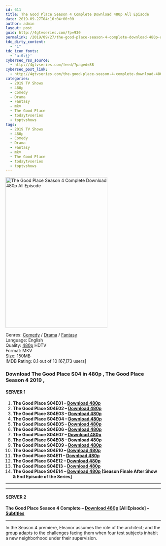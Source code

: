 ```yaml
---
id: 611
title: The Good Place Season 4 Complete Download 480p All Episode
date: 2019-09-27T04:16:04+00:00
author: admin
layout: post
guid: http://4gtvseries.com/?p=930
permalink: /2019/09/27/the-good-place-season-4-complete-download-480p-all-episode/
tdc_dirty_content:
  - "1"
tdc_icon_fonts:
  - 'a:0:{}'
cyberseo_rss_source:
  - http://4gtvseries.com/feed/?paged=88
cyberseo_post_link:
  - http://4gtvseries.com/the-good-place-season-4-complete-download-480p-all-episode/
categories:
  - 2019 TV Shows
  - 480p
  - Comedy
  - Drama
  - Fantasy
  - mkv
  - The Good Place
  - todaytvseries
  - toptvshows
tags:
  - 2019 TV Shows
  - 480p
  - Comedy
  - Drama
  - Fantasy
  - mkv
  - The Good Place
  - todaytvseries
  - toptvshows
---
```

<img loading="lazy" class="aligncenter" src="https://3.bp.blogspot.com/-Bj-dDswmdSk/XY1snOYP7pI/AAAAAAAAASw/NT5mn_KbU1UQY1QX4XaUJdQbvA4OUbYGQCK4BGAYYCw/s1600/The%2BGood%2BPlace%2BSeason%2B4.jpg" alt="The Good Place Season 4 Complete Download 480p All Episode" width="330" height="488" />

Genres: <a href="http://4gtvseries.com/tag/comedy/" data-wpel-link="internal">Comedy</a> /&nbsp;<a href="http://4gtvseries.com/tag/drama/" data-wpel-link="internal">Drama</a> / <a href="http://4gtvseries.com/tag/fantasy/" data-wpel-link="internal">Fantasy</a>  
Language: English  
Quality:&nbsp;<a href="http://4gtvseries.com/tag/480p/" data-wpel-link="internal">480p</a>&nbsp;HDTV  
Format: MKV  
Size: 150MB  
IMDB Rating: 8.1 out of 10 [67,173 users]

### **Download The Good Place S04 in 480p , The Good Place Season 4 2019 ,&nbsp;**

#### <span><strong>SERVER 1</strong></span>

  1. **The Good Place S04E01 – <a href="http://slink.dl480p.xyz/NBE0hb8" data-wpel-link="external" target="_blank" rel="nofollow external noopener noreferrer" class="wpel-icon-left"><i class="wpel-icon fa fa-download" aria-hidden="true"></i>Download 480p</a>**
  2. **The Good Place S04E02 – <a href="http://slink.dl480p.xyz/hyZV" data-wpel-link="external" target="_blank" rel="nofollow external noopener noreferrer" class="wpel-icon-left"><i class="wpel-icon fa fa-download" aria-hidden="true"></i>Download 480p</a>**
  3. **The Good Place S04E03 – <a href="http://slink.dl480p.xyz/8VUgU" data-wpel-link="external" target="_blank" rel="nofollow external noopener noreferrer" class="wpel-icon-left"><i class="wpel-icon fa fa-download" aria-hidden="true"></i>Download 480p</a>**
  4. **The Good Place S04E04 – <a href="http://slink.dl480p.xyz/4X7o2D" data-wpel-link="external" target="_blank" rel="nofollow external noopener noreferrer" class="wpel-icon-left"><i class="wpel-icon fa fa-download" aria-hidden="true"></i>Download 480p</a>**
  5. **The Good Place S04E05 – <a href="http://slink.dl480p.xyz/5OOWZ5fn" data-wpel-link="external" target="_blank" rel="nofollow external noopener noreferrer" class="wpel-icon-left"><i class="wpel-icon fa fa-download" aria-hidden="true"></i>Download 480p</a>**
  6. **The Good Place S04E06 – <a href="http://slink.dl480p.xyz/xZVFEUdM" data-wpel-link="external" target="_blank" rel="nofollow external noopener noreferrer" class="wpel-icon-left"><i class="wpel-icon fa fa-download" aria-hidden="true"></i>Download 480p</a>**
  7. **The Good Place S04E07 – <a href="http://slink.dl480p.xyz/Pf9sGhC" data-wpel-link="external" target="_blank" rel="nofollow external noopener noreferrer" class="wpel-icon-left"><i class="wpel-icon fa fa-download" aria-hidden="true"></i>Download 480p</a>**
  8. **The Good Place S04E08 – <a href="http://slink.dl480p.xyz/KHmWF" data-wpel-link="external" target="_blank" rel="nofollow external noopener noreferrer" class="wpel-icon-left"><i class="wpel-icon fa fa-download" aria-hidden="true"></i>Download 480p</a>**
  9. **The Good Place S04E09 – <a href="http://slink.dl480p.xyz/QCspW" data-wpel-link="external" target="_blank" rel="nofollow external noopener noreferrer" class="wpel-icon-left"><i class="wpel-icon fa fa-download" aria-hidden="true"></i>Download 480p</a>**
 10. **The Good Place S04E10 – <a href="http://slink.dl480p.xyz/YsXvu" data-wpel-link="external" target="_blank" rel="nofollow external noopener noreferrer" class="wpel-icon-left"><i class="wpel-icon fa fa-download" aria-hidden="true"></i>Download 480p</a>**
 11. **The Good Place S04E11 – <a href="http://slink.dl480p.xyz/jkiDGoL9" data-wpel-link="external" target="_blank" rel="nofollow external noopener noreferrer" class="wpel-icon-left"><i class="wpel-icon fa fa-download" aria-hidden="true"></i>Download 480p</a>**
 12. **The Good Place S04E12 – <a href="http://slink.dl480p.xyz/JXJjbU" data-wpel-link="external" target="_blank" rel="nofollow external noopener noreferrer" class="wpel-icon-left"><i class="wpel-icon fa fa-download" aria-hidden="true"></i>Download 480p</a>**
 13. **The Good Place S04E13 – <a href="http://slink.dl480p.xyz/Yee8aE" data-wpel-link="external" target="_blank" rel="nofollow external noopener noreferrer" class="wpel-icon-left"><i class="wpel-icon fa fa-download" aria-hidden="true"></i>Download 480p</a>**
 14. **The Good Place S04E14 – <a href="http://slink.dl480p.xyz/BCBaj" data-wpel-link="external" target="_blank" rel="nofollow external noopener noreferrer" class="wpel-icon-left"><i class="wpel-icon fa fa-download" aria-hidden="true"></i>Download 480p</a> [Season Finale After Show & End Episode of the Series]**

* * *

* * *

#### <span><strong>SERVER 2</strong></span>

**The Good Place Season 4 Complete – <a href="http://dl480p.xyz/702/" data-wpel-link="external" target="_blank" rel="nofollow external noopener noreferrer" class="wpel-icon-left"><i class="wpel-icon fa fa-download" aria-hidden="true"></i>Download 480p</a> [All Episode] – <a href="https://subscene.com/subtitles/the-good-place-fourth-season" data-wpel-link="external" target="_blank" rel="nofollow external noopener noreferrer" class="wpel-icon-left"><i class="wpel-icon fa fa-download" aria-hidden="true"></i>Subtitles</a>**

* * *

In the Season 4 premiere, Eleanor assumes the role of the architect; and the group adapts to the challenges facing them when four test subjects inhabit a new neighborhood under their supervision.

<div align="center">
</div>
